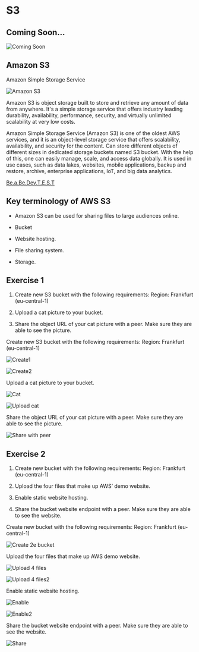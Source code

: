 # S3

## Coming Soon...



![Coming Soon](../00_includes/AWS-05%20S3/Coming%20Soon.PNG)


## Amazon S3
Amazon Simple Storage Service


![Amazon S3](../00_includes/AWS-05%20S3/Amazon-S3.PNG)

Amazon S3 is object storage built to store and retrieve any amount of data from anywhere. It's a simple storage service that offers industry leading durability, availability, performance, security, and virtually unlimited scalability at very low costs.

Amazon Simple Storage Service (Amazon S3) is one of the oldest AWS services, and it is an object-level storage service that offers scalability, availability, and security for the content. Can store different objects of different sizes in dedicated storage buckets named S3 bucket. With the help of this, one can easily manage, scale, and access data globally. It is used in use cases, such as data lakes, websites, mobile applications, backup and restore, archive, enterprise applications, IoT, and big data analytics.

[Be.a.Be.Dev.T.E.S.T](https://beabetterdev.com/2021/08/04/the-most-important-aws-core-services/)

## Key terminology of AWS S3

- Amazon S3 can be used for sharing files to large audiences online.

- Bucket

- Website hosting. 

- File sharing system.

- Storage.



## Exercise 1
1. Create new S3 bucket with the following requirements:
Region: Frankfurt (eu-central-1)

2. Upload a cat picture to your bucket.

3. Share the object URL of your cat picture with a peer. Make sure they are able to see the picture.

Create new S3 bucket with the following requirements:
Region: Frankfurt (eu-central-1)

![Create1](../00_includes/AWS-05%20S3/Excercise1-Create-Bucket1.PNG)

![Create2](../00_includes/AWS-05%20S3/Excercise1-Create-Bucket2.PNG)


Upload a cat picture to your bucket.

![Cat](../00_includes/AWS-05%20S3/Cat-Picture1.PNG)

![Upload cat](../00_includes/AWS-05%20S3/Excercise1-Upload-Picture.PNG)


Share the object URL of your cat picture with a peer. Make sure they are able to see the picture.

![Share with peer](../00_includes/AWS-05%20S3/Excercise1-Share-the%20URL-with-peer.PNG)

## Exercise 2
1. Create new bucket with the following requirements:
Region: Frankfurt (eu-central-1)

2. Upload the four files that make up AWS’ demo website.

3. Enable static website hosting.

4. Share the bucket website endpoint with a peer. Make sure they are able to see the website.

Create new bucket with the following requirements:
Region: Frankfurt (eu-central-1)

![Create 2e bucket](../00_includes/AWS-05%20S3/Excercise2-Create-Bucket.PNG)

Upload the four files that make up AWS demo website.

![Upload 4 files](../00_includes/AWS-05%20S3/Excercise2-Upload-four-files1.PNG)

![Upload 4 files2](../00_includes/AWS-05%20S3/Excercise2-Upload-four-files2.PNG)


Enable static website hosting.

![Enable](../00_includes/AWS-05%20S3/Excercise2-Enable-website-hosting.PNG)

![Enable2](../00_includes/AWS-05%20S3/Excercise2-Enable-website-hosting2.PNG)

Share the bucket website endpoint with a peer. Make sure they are able to see the website.

![Share](../00_includes/AWS-05%20S3/Excercise2-Share%20the%20bucket%20website.PNG)



